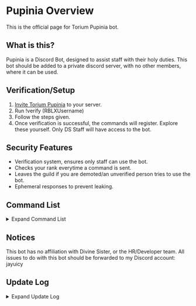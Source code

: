 # Pupinia Overview

This is the official page for Torium Pupinia bot.


## What is this?
Pupinia is a Discord Bot, designed to assist staff with their holy duties. This bot should be added to a private discord server, with no other members, where it can be used.

## Verification/Setup
1. [Invite Torium Pupinia](https://discord.com/oauth2/authorize?client_id=1335940063321653290) to your server.
2. Run !verify (RBLXUsername)
3. Follow the steps given.
4. Once verification is successful, the commands will register. Explore these yourself.
Only DS Staff will have access to the bot.

## Security Features
- Verification system, ensures only staff can use the bot.
- Checks your rank everytime a command is sent.
- Leaves the guild if you are demoted/an unverified person tries to use the bot.
- Ephemeral responses to prevent leaking.

## Command List

<details>
<summary>Expand Command List</summary>

- /getserver (lbe/dpi)
  - Displayers LBE's/DPI's server list and gives join command to specific worlds/wards.
- /getdoc (option)
  - Get the message link to any DS document + link to document. Options: Emerald, Moderation, In-Game Moderation, DPI Dress Code, Nurse Regulations, Trinity, Divine Sister All Docs
- /getformat (option)
  - Get the message link any DS message format. Options: Exploit, Bug, Inactivity Notice
- /getlink (option)
  - Get the link of any DS link. Options: Divine Sister Group, The Ranking Center, De Pride Isle, Les Beyond East, Gaymoria, Update Button, Holy Support, Nun Hat
- /ssstatus
  - Displays if sunday service is active/inactive, and the time remaining.
- /logstars (week) (hours) (total) (stars) (startotal)
  - Logs your stars for the week  in a selected channel. 
- /logeval (week) (hours) (total) (evaluation result)
  - Logs your stars for the week in a selected channel.
- /logstarremoval (week) (starssremoved) (totalstars) (penalty)
  - Logs your warnings/strikes/star removals.

  For the reform log commands, these are designed to be used alongside the RoPro extension, where (week) is the week of your staff journey, (hours) is your weekly hours, (total) is your total hours, (stars) is your stars you received that week, (startotal) is the total amount of stars you currently have.
  
 </details>


## Notices
This bot has no affiliation with Divine Sister, or the HR/Developer team. All issues to do with this bot should be forwarded to my Discord account: jayuicy

## Update Log

<details>
  <summary>Expand Update Log</summary>

### Version 1.1.1 (8th February 2025)
- Made minor adjustments to /ssstatus command
   - Ensured proper time remaining is displayed, will need to wait until Sunday Service is inactive to see if these adjustments are properly functioning.

### Version 1.1.0 (4th February 2025)
- Removed option to get the LBE Recipes document from the /getdoc command due to the document being deleted.
   - Fixed crashing when executing the command.

</details>
